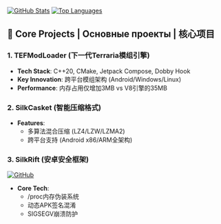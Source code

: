 [![GitHub Stats](https://github-readme-stats.vercel.app/api?username=eternalfuture-e38299&show_icons=true&include_all_commits=true&theme=radical)](https://github.com/eternalfuture-e38299)
[![Top Languages](https://github-readme-stats.vercel.app/api/top-langs/?username=eternalfuture-e38299&layout=compact&theme=radical)](https://github.com/eternalfuture-e38299)

## 🚀 Core Projects | Основные проекты | 核心项目

### 1. TEFModLoader (下一代Terraria模组引擎)
- **Tech Stack**: C++20, CMake, Jetpack Compose, Dobby Hook
- **Key Innovation**: 跨平台模组架构 (Android/Windows/Linux)
- **Performance**: 内存占用仅增加3MB vs V8引擎的35MB

### 2. SilkCasket (智能压缩格式)
- **Features**: 
  - 多算法混合压缩 (LZ4/LZW/LZMA2)
  - 跨平台支持 (Android x86/ARM全架构)

### 3. SilkRift (安卓安全框架)
[![GitHub](https://img.shields.io/badge/Repo-Advanced-red?logo=lock)](https://github.com/eternalfuture-e38299/SilkRift)
- **Core Tech**:
  - /proc内存伪装系统
  - 动态APK签名混淆
  - SIGSEGV崩溃防护
